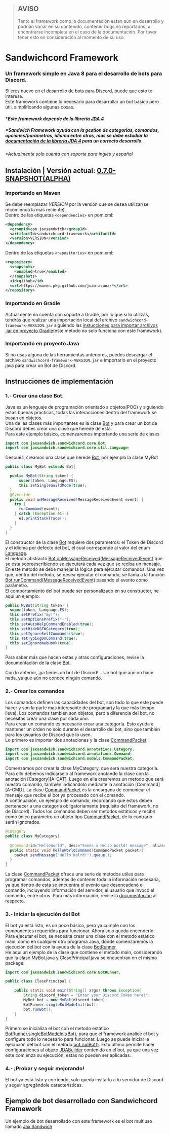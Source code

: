 [framework]:http://jaxsandwich.com/sandwichcord/latest
[actual]:http://jaxsandwich.com/sandwichcord/v0.7.0/javadoc/
[web-jax]:http://jaxsandwich.com/
[jda-github]:https://github.com/DV8FromTheWorld/JDA
[jda]:https://ci.dv8tion.net/job/JDA/javadoc/
[gradle]:http://jaxsandwich.com/sandwichcord#instalacion-gradle

[BOT]:http://jaxsandwich.com/sandwichcord/latest?q=/javadoc/com/jaxsandwich/sandwichcord/core/Bot.html
[BOTRUNNER]:http://jaxsandwich.com/sandwichcord/latest?q=/javadoc/com/jaxsandwich/sandwichcord/core/BotRunner.html
[COMMANDPACKET]:http://jaxsandwich.com/sandwichcord/latest?q=/javadoc/com/jaxsandwich/sandwichcord/models/CommandPacket.html
[MSG-RECEIVED]:http://jaxsandwich.com/sandwichcord/latest?q=/javadoc/com/jaxsandwich/sandwichcord/core/Bot.html#onMessageReceived(net.dv8tion.jda.api.events.message.MessageReceivedEvent)
[RUN-CMD]:http://jaxsandwich.com/sandwichcord/latest?q=/javadoc/com/jaxsandwich/sandwichcord/core/Bot.html#runCommand(net.dv8tion.jda.api.events.message.MessageReceivedEvent)
[RUN-BOT]:http://jaxsandwich.com/sandwichcord/latest?q=/javadoc/com/jaxsandwich/sandwichcord/core/Bot.html#runBot()
[LANG]:http://jaxsandwich.com/sandwichcord/latest?q=/javadoc/com/jaxsandwich/sandwichcord/core/util/Language.html
[INIT-BOT]:http://jaxsandwich.com/sandwichcord/latest?q=/javadoc/com/jaxsandwich/sandwichcord/core/BotRunner.html#singleBotModeInit(com.jaxsandwich.sandwichcord.core.Bot)

[JDABUILDER]:https://ci.dv8tion.net/job/JDA/javadoc/net/dv8tion/jda/api/JDABuilder.html

> ## AVISO
> Tanto el framework como la documentación estan aún en desarrollo y podrían variar en su contenido, contener bugs no reportados, o encontrarse incompleta en el caso de la documentación. Por favor tener esto en consideración al momento de su uso.

# Sandwichcord Framework
### Un framework simple en Java 8 para el desarrollo de bots para Discord.

Si eres nuevo en el desarrollo de bots para Discord, puede que esto te interese.  
Este framework contiene lo necesario para desarrollar un bot básico pero útil, simplificando algunas cosas.

#### **Este framework depende de la librería [JDA 4][jda-github]*
##### **Sandwich Framework ayuda con la gestion de categorias, comandos, opciones/parametros, idioma entre otros, mas se debe estudiar la [documentación de la librería JDA 4][jda] para un correcto desarrollo.*
###### **Actualmente solo cuenta con soporte para inglés y español*

## Instalación | Versión actual: [0.7.0-SNAPSHOT(ALPHA)][actual]
### Importando en Maven
Se debe reemplazar *VERSION* por la versión que se desea utilizar(se recomienda la más reciente).  
Dentro de las etiquetas ```<dependencies>``` en pom.xml:
```xml
<dependency>
  <groupId>com.jaxsandwich</groupId>
  <artifactId>sandwichcord-framework</artifactId>
  <version>VERSION</version>
</dependency>
```
Dentro de las etiquetas ```<repositories>``` en pom.xml:  
```xml
<repository>
  <snapshots>
    <enabled>true</enabled>
  </snapshots>
  <id>github</id>
  <url>https://maven.pkg.github.com/juan-acuna/*</url>
</repository>
```
### Importando en Gradle
Actualmente no cuenta con soporte a Gradle, por lo que si lo utilizas, tendrás que realizar una importación local del archivo `sandwichcord-framework-VERSION.jar` siguiendo las [instucciones para importar archivos .jar en proyecto Gradle][gradle](este metodo no solo funciona con este framework).
  
### Importando en proyecto Java 
Si no usas alguna de las herramientas anteriores, puedes descargar el archivo `sandwichcord-framework-VERSION.jar` e importarlo en el proyecto java para crear un Bot de Discord.

## Instrucciones de implementación
  
### 1.- Crear una clase Bot.
Java es un lenguaje de programación orientado a objetos(POO) y siguiendo estas buenas practicas, todas las interacciones dentro del framework se basan en objetos.  
Una de las clases más importantes es la clase [Bot][BOT] y para crear un bot de Discord debes crear una clase que herede de esta.  
Para este ejemplo básico, comenzaremos importando una serie de clases
```java
import com.jaxsandwich.sandwichcord.core.Bot;
import com.jaxsandwich.sandwichcord.core.util.Language;
```
Después, creamos una clase que herede [Bot][BOT], por ejemplo la clase MyBot
```java
public class MyBot extends Bot{

  public MyBot(String token) {
      super(token, Language.ES);
      this.setSingleGuildMode(true);
  }
  @Override
  public void onMessageReceived(MessageReceivedEvent event) {
    try {
      runCommand(event);
    } catch (Exception e1) {
      e1.printStackTrace();
    }
  }
}
```
El constructor de la clase [Bot][BOT] requiere dos parametros: el Token de Discord y el idioma por defecto del bot, el cual corresponde al valor del enum [Language][LANG].   
El metodo abstracto [Bot.onMessageReceived(MessageReceivedEvent)][MSG-RECEIVED] que se esta sobreescribiendo se ejecutará cada vez que se reciba un mensaje. En este metodo se debe manejar la lógica para ejecutar comandos. Una vez que, dentro del metodo, se desea ejecutar el comando, se llama a la función [Bot.runCommand(MessageReceivedEvent)][RUN-CMD] pasando el evento como parámetro.  
El comportamiento del bot puede ser personalizado en su constructor, he aquí un ejemplo:
```java
public MyBot(String token) {
  super(token, Language.ES);
  this.setPrefix("my!");
  this.setOptionsPrefix("-");
  this.setAutoHelpCommandEnabled(true);
  this.setHideNSFWCategory(true);
  this.setIgnoreSelfCommands(true);
  this.setTypingOnCommand(true);
  this.setIgnoreWebHook(true);
}
```
Para saber más que hacen estas y otras configuraciones, revise la documentación de la clase [Bot][BOT].  
  
Con lo anterior, ¡ya tienes un bot de Discord!... Un bot que aún no hace nada, ya que aún no conoce ningún comando.
  
### 2.- Crear los comandos
Los comandos definen las capacidades del bot, son todo lo que este puede hacer y son la parte mas interesante de programar(y la que más tiempo lleva). Los comandos también son objetos, pero a diferencia del bot, no necesitas crear una clase por cada uno.  
Para crear un comando es necesario crear una categoría. Esto ayuda a mantener un orden no solo durante el desarrollo del bot, sino que también para los usuarios de Discord que lo usen.  
Lo primero es importar dos anotaciones y la clase [CommandPacket][COMMANDPACKET].  
```java
import com.jaxsandwich.sandwichcord.annotations.Category;
import com.jaxsandwich.sandwichcord.annotations.Command;
import com.jaxsandwich.sandwichcord.models.CommandPacket;
```
Comenzamos por crear la clase MyCategory, que será nuestra categoría. Para ello debemos indicarselo al framework anotando la clase con la anotación [Category][A-CAT]. Luego en ella crearemos un metodo que será nuestro comando, también indicandolo mediante la anotación [Command][A-CMD].
La clase [CommandPacket][COMMANDPACKET] es la encargada de comunicar el mensaje que recibe el bot ya procesado con el comando.  
A continuación, un ejemplo de comando, recordando que estos deben pertenecer a una categoría obligatoriamente (requisito del framework, no de Discord). Todos los comandos deben ser metodos estáticos y recibir como único parámetro un objeto tipo [CommandPacket][COMMANDPACKET], de lo contrario serán ignorados.
```java
@Category
public class MyCategory{
  
  @Command(id="HelloWorld", desc="Sends a Hello World! message", alias={"hw","hello"})
  public static void helloWorldCommand(CommandPacket packet){
    packet.sendMessage("Hello Wolrd!").queue();
  }
}
```
La clase [CommandPacket][COMMANDPACKET] ofrece una serie de metodos utiles para programar comandos, además de contener toda la información necesaria, ya que dentro de esta se encuentra el evento que desencadenó el comando, incluyendo información del servidor, el usuario que invocó el comando, entre otros.
Para más información, revise la [documentación][framework] al respecto.
  
### 3.- Iniciar la ejecución del Bot
El bot ya está listo, es un poco básico, pero ya cumple con los componentes requeridos para funcionar. Ahora solo queda encenderlo.  
Para ejecutar el bot, se necesita crear una clase con el metodo estático main, como en cualquier otro programa Java, donde comenzaremos la ejecución del bot con la ayuda de la clase [BotRunner][BOTRUNNER].  
He aquí un ejemplo de la clase que contiene el metodo main, considerando que la clase MyBot.java y ClasePrincipal.java se encuentran en el mismo package:
```java
import com.jaxsandwich.sandwichcord.core.BotRunner;

public class ClasePrincipal {

	public static void main(String[] args) throws Exception{
		String discord_token = "Enter your Discord Token here!";
		MyBot bot = new MyBot(discord_token);
		BotRunner.singleBotModeInit(bot);
		bot.runBot();
	}
}
```
Primero se inicializa el bot con el metodo estático [BotRunner.singleBotModeInit(Bot)][INIT-BOT], para que el framework analice el bot y configure todo lo necesario para funcionar. Luego se puede iniciar la ejecución del bot con el metodo [bot.runBot()][RUN-BOT]. Esto último permite hacer configuraciones al objeto [JDABuilder][JDABUILDER] contenido en el bot, ya que una vez este comienza su ejecución, estas no pueden ser aplicadas.  
  
### 4.- ¡Probar y seguir mejorando!
El bot ya está listo y corriendo, solo queda invitarlo a tu servidor de Discord y seguir agregándole características.


## Ejemplo de bot desarrollado con Sandwichcord Framework
Un ejemplo de bot desarrollado con este framework es el bot multiuso llamado [Jax Sandwich](https://github.com/Juan-Acuna/jax-sndwch-bot)